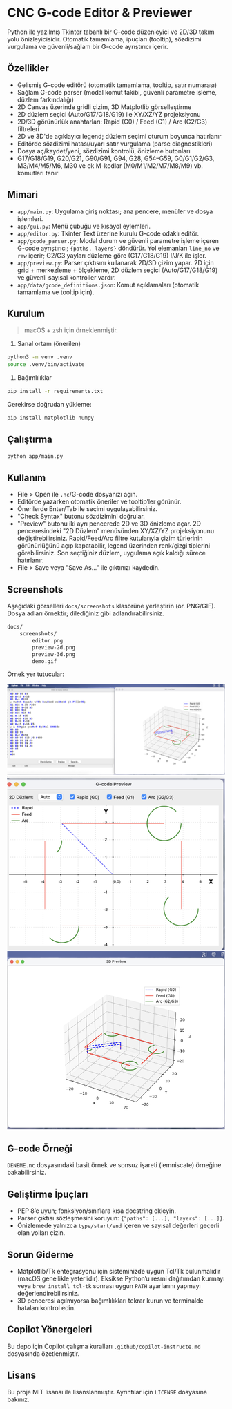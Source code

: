 # CNC G-code Editor & Previewer

Python ile yazılmış Tkinter tabanlı bir G-code düzenleyici ve 2D/3D takım yolu önizleyicisidir. Otomatik tamamlama, ipuçları (tooltip), sözdizimi vurgulama ve güvenli/sağlam bir G-code ayrıştırıcı içerir.

## Özellikler

- Gelişmiş G-code editörü (otomatik tamamlama, tooltip, satır numarası)
- Sağlam G-code parser (modal komut takibi, güvenli parametre işleme, düzlem farkındalığı)
- 2D Canvas üzerinde gridli çizim, 3D Matplotlib görselleştirme
- 2D düzlem seçici (Auto/G17/G18/G19) ile XY/XZ/YZ projeksiyonu
- 2D/3D görünürlük anahtarları: Rapid (G0) / Feed (G1) / Arc (G2/G3) filtreleri
- 2D ve 3D'de açıklayıcı legend; düzlem seçimi oturum boyunca hatırlanır
- Editörde sözdizimi hatası/uyarı satır vurgulama (parse diagnostikleri)
- Dosya aç/kaydet/yeni, sözdizimi kontrolü, önizleme butonları
- G17/G18/G19, G20/G21, G90/G91, G94, G28, G54–G59, G0/G1/G2/G3, M3/M4/M5/M6, M30 ve ek M-kodlar (M0/M1/M2/M7/M8/M9) vb. komutları tanır

## Mimari

- `app/main.py`: Uygulama giriş noktası; ana pencere, menüler ve dosya işlemleri.
- `app/gui.py`: Menü çubuğu ve kısayol eylemleri.
- `app/editor.py`: Tkinter Text üzerine kurulu G-code odaklı editör.
- `app/gcode_parser.py`: Modal durum ve güvenli parametre işleme içeren G-code ayrıştırıcı; `{paths, layers}` döndürür. Yol elemanları `line_no` ve `raw` içerir; G2/G3 yayları düzleme göre (G17/G18/G19) I/J/K ile işler.
- `app/preview.py`: Parser çıktısını kullanarak 2D/3D çizim yapar. 2D için grid + merkezleme + ölçekleme, 2D düzlem seçici (Auto/G17/G18/G19) ve güvenli sayısal kontroller vardır.
- `app/data/gcode_definitions.json`: Komut açıklamaları (otomatik tamamlama ve tooltip için).

## Kurulum

> macOS + zsh için örneklenmiştir.

1. Sanal ortam (önerilen)

```bash
python3 -m venv .venv
source .venv/bin/activate
```

1. Bağımlılıklar

```bash
pip install -r requirements.txt
```

Gerekirse doğrudan yükleme:

```bash
pip install matplotlib numpy
```

## Çalıştırma

```bash
python app/main.py
```

## Kullanım

- File > Open ile `.nc`/G-code dosyanızı açın.
- Editörde yazarken otomatik öneriler ve tooltip’ler görünür.
- Önerilerde Enter/Tab ile seçimi uygulayabilirsiniz.
- "Check Syntax" butonu sözdizimini doğrular.
- "Preview" butonu iki ayrı pencerede 2D ve 3D önizleme açar. 2D penceresindeki "2D Düzlem" menüsünden XY/XZ/YZ projeksiyonunu değiştirebilirsiniz. Rapid/Feed/Arc filtre kutularıyla çizim türlerinin görünürlüğünü açıp kapatabilir, legend üzerinden renk/çizgi tiplerini görebilirsiniz. Son seçtiğiniz düzlem, uygulama açık kaldığı sürece hatırlanır.
- File > Save veya "Save As..." ile çıktınızı kaydedin.

## Screenshots

Aşağıdaki görselleri `docs/screenshots` klasörüne yerleştirin (ör. PNG/GIF). Dosya adları örnektir; dilediğiniz gibi adlandırabilirsiniz.

```text
docs/
	screenshots/
		editor.png
		preview-2d.png
		preview-3d.png
		demo.gif
```

Örnek yer tutucular:

![Editor](docs/screenshots/editor.png)
![2D Preview](docs/screenshots/preview-2d.png)
![3D Preview](docs/screenshots/preview-3d.png)

## G-code Örneği

`DENEME.nc` dosyasındaki basit örnek ve sonsuz işareti (lemniscate) örneğine bakabilirsiniz.

## Geliştirme İpuçları

- PEP 8’e uyun; fonksiyon/sınıflara kısa docstring ekleyin.
- Parser çıktısı sözleşmesini koruyun: `{"paths": [...], "layers": [...]}`.
- Önizlemede yalnızca `type/start/end` içeren ve sayısal değerleri geçerli olan yolları çizin.

## Sorun Giderme

- Matplotlib/Tk entegrasyonu için sisteminizde uygun Tcl/Tk bulunmalıdır (macOS genellikle yeterlidir). Eksikse Python’u resmi dağıtımdan kurmayı veya `brew install tcl-tk` sonrası uygun `PATH` ayarlarını yapmayı değerlendirebilirsiniz.
- 3D penceresi açılmıyorsa bağımlılıkları tekrar kurun ve terminalde hataları kontrol edin.

## Copilot Yönergeleri

Bu depo için Copilot çalışma kuralları `.github/copilot-instructe.md` dosyasında özetlenmiştir.

## Lisans

Bu proje MIT lisansı ile lisanslanmıştır. Ayrıntılar için `LICENSE` dosyasına bakınız.
